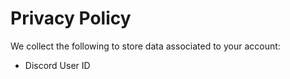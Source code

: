 Privacy Policy
===

We collect the following to store data associated to your account:
- Discord User ID
